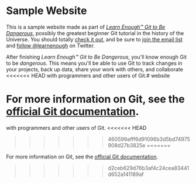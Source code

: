 # Sample Website

This is a sample website made as part of [*Learn Enough™ Git to Be
Dangerous*](https://www.learnenough.com/git-tutorial), possibly the greatest
beginner Git tutorial in the history of the Universe. You should totally [
check it out](https://www.learnenough.com/git-tutorial), and be sure to [join
the email list](https://www.learnenough.com/#email_list) and
[follow @learnenough](http://twitter.com/learnenough) on Twitter.

After finishing *Learn Enough™ Git to Be Dangerous*, you'll know enough Git
to be *dangerous*. This means you'll be able to use Git to track changes in
your projects, back up data, share your work with others, and collaborate
<<<<<<< HEAD
with programmers and other users of Git.# website

For more information on Git, see the
[official Git documentation](https://git-scm.com/).
=======
with programmers and other users of Git.
<<<<<<< HEAD
>>>>>>> 460599afff6d91096b3d5bd74975908d27b3825e
=======

For more information on Git, see the
[official Git documentation](https://git-scm.com/).
>>>>>>> d2ceb629d76b3af4c24cea83441d652a141189af
